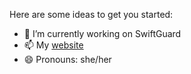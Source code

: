 Here are some ideas to get you started:

- 🔭 I’m currently working on SwiftGuard
- 📫 My [website](https://github.com/shreyasudan/shreyasudan)
- 😄 Pronouns: she/her
